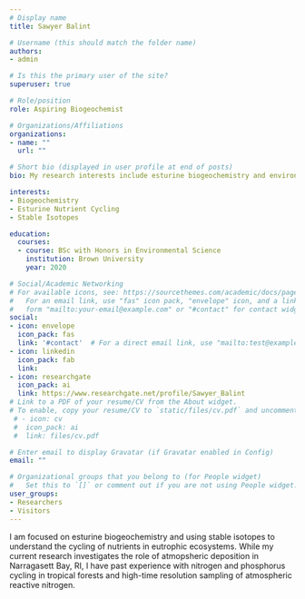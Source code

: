 ```yaml
---
# Display name
title: Sawyer Balint

# Username (this should match the folder name)
authors:
- admin

# Is this the primary user of the site?
superuser: true

# Role/position
role: Aspiring Biogeochemist

# Organizations/Affiliations
organizations:
- name: ""
  url: ""

# Short bio (displayed in user profile at end of posts)
bio: My research interests include esturine biogeochemistry and environmental stable isotopes.

interests:
- Biogeochemistry
- Esturine Nutrient Cycling
- Stable Isotopes

education:
  courses:
  - course: BSc with Honors in Environmental Science
    institution: Brown University
    year: 2020

# Social/Academic Networking
# For available icons, see: https://sourcethemes.com/academic/docs/page-builder/#icons
#   For an email link, use "fas" icon pack, "envelope" icon, and a link in the
#   form "mailto:your-email@example.com" or "#contact" for contact widget.
social:
- icon: envelope
  icon_pack: fas
  link: '#contact'  # For a direct email link, use "mailto:test@example.org".
- icon: linkedin
  icon_pack: fab
  link: 
- icon: researchgate
  icon_pack: ai
  link: https://www.researchgate.net/profile/Sawyer_Balint
# Link to a PDF of your resume/CV from the About widget.
# To enable, copy your resume/CV to `static/files/cv.pdf` and uncomment the lines below.
 # - icon: cv
 #  icon_pack: ai
 #  link: files/cv.pdf

# Enter email to display Gravatar (if Gravatar enabled in Config)
email: ""

# Organizational groups that you belong to (for People widget)
#   Set this to `[]` or comment out if you are not using People widget.
user_groups:
- Researchers
- Visitors
---
```


I am focused on esturine biogeochemistry and using stable isotopes to understand the cycling of nutrients in eutrophic ecosystems. While my current research investigates the role of atmopsheric deposition in Narragasett Bay, RI, I have past experience with nitrogen and phosphorus cycling in tropical forests and high-time resolution sampling of atmospheric reactive nitrogen.
